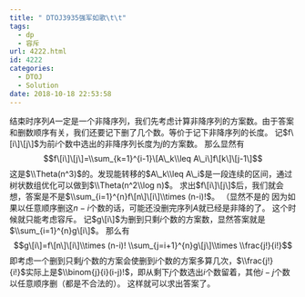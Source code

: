 ```yaml
---
title: " DTOJ3935强军如歌\t\t"
tags:
  - dp
  - 容斥
url: 4222.html
id: 4222
categories:
  - DTOJ
  - Solution
date: 2018-10-18 22:53:58
---
```


结束时序列$A$一定是一个非降序列，我们先考虑计算非降序列的方案数。由于答案和删数顺序有关，我们还要记下删了几个数。等价于记下非降序列的长度。 记$f\[i\]\[j\]$为前$i$个数中选出的非降序列长度为$j$的方案数。 那么显然有 $$f\[i\]\[j\]=\\sum_{k=1}^{i-1}\[A\_k\\leq A\_i\]f\[k\]\[j-1\]$$ 这是$\\Theta(n^3)$的。发现能转移的$A\_k\\leq A\_i$是一段连续的区间，通过树状数组优化可以做到$\\Theta(n^2\\log n)$。 求出$f\[i\]\[j\]$后，我们就会想，答案是不是$\\sum_{i=1}^{n}f\[n\]\[i\]\\times (n-i)!$。 （显然不是的 因为如果以任意顺序删这$n-i$个数的话，可能还没删完序列$A$就已经是非降的了。 这个时候就只能考虑容斥。 记$g\[i\]$为删到只剩$i$个数的方案数，显然答案就是$\\sum_{i=1}^{n}g\[i\]$。 那么有 $$g\[i\]=f\[n\]\[i\]\\times (n-i)! \\sum_{j=i+1}^{n}g\[j\]\\times \\frac{j!}{i!}$$ 即考虑一个删到只剩$j$个数的方案会使删到$i$个数的方案多算几次，$\\frac{j!}{i!}$实际上是$\\binom{j}{i}(i-j)!$，即从剩下$j$个数选出$i$个数留着，其他$i-j$个数以任意顺序删（都是不合法的）。 这样就可以求出答案了。